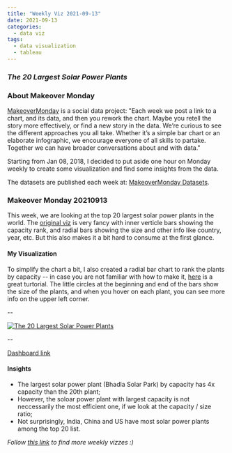 ```yaml
---
title: "Weekly Viz 2021-09-13"
date: 2021-09-13
categories:
  - data viz
tags:
  - data visualization
  - tableau
---
```


### *The 20 Largest Solar Power Plants*


### About Makeover Monday

[MakeoverMonday](http://www.makeovermonday.co.uk/) is a social data project:
"Each week we post a link to a chart, and its data, and then you rework the chart.
Maybe you retell the story more effectively, or find a new story in the data.
We’re curious to see the different approaches you all take. Whether it’s a simple bar chart or an elaborate infographic, we encourage everyone of all skills to partake.
Together we can have broader conversations about and with data."

Starting from Jan 08, 2018, I decided to put aside one hour on Monday weekly to create some visualization and find some insights from the data.

The datasets are published each week at: [MakeoverMonday Datasets](http://www.makeovermonday.co.uk/data/).

### Makeover Monday 20210913

This week, we are looking at the top 20 largest solar power plants in the world. The [original viz](https://solarpower.guide/solar-energy-insights/largest-solar-plants) is very fancy with inner verticle bars showing the capacity rank, and radial bars showing the size and other info like country, year, etc. But this also makes it a bit hard to consume at the first glance.  

#### My Visualization

To simplify the chart a bit, I also created a radial bar chart to rank the plants by capacity -- in case you are not familiar with how to make it, [here](https://tableau.toanhoang.com/radial-bar-chart-tutorial/) is a great turtorial. The little circles at the beginning and end of the bars show the size of the plants, and when you hover on each plant, you can see more info on the upper left corner.  

--  
<div class='tableauPlaceholder' id='viz1631590780940' style='position: relative'>
  <noscript><a href='#'>
    <img alt='The 20 Largest Solar Power Plants ' src='https:&#47;&#47;public.tableau.com&#47;static&#47;images&#47;Ma&#47;MakeOverMonday20210913The20LargestSolarPowerPlants&#47;The20LargestSolarPowerPlants&#47;1_rss.png' style='border: none' />
    </a></noscript>
  <object class='tableauViz'  style='display:none;'>
    <param name='host_url' value='https%3A%2F%2Fpublic.tableau.com%2F' />
    <param name='embed_code_version' value='3' />
    <param name='site_root' value='' />
    <param name='name' value='MakeOverMonday20210913The20LargestSolarPowerPlants&#47;The20LargestSolarPowerPlants' />
    <param name='tabs' value='no' />
    <param name='toolbar' value='yes' />
    <param name='static_image' value='https:&#47;&#47;public.tableau.com&#47;static&#47;images&#47;Ma&#47;MakeOverMonday20210913The20LargestSolarPowerPlants&#47;The20LargestSolarPowerPlants&#47;1.png' />
    <param name='animate_transition' value='yes' />
    <param name='display_static_image' value='yes' />
    <param name='display_spinner' value='yes' />
    <param name='display_overlay' value='yes' />
    <param name='display_count' value='yes' />
    <param name='language' value='en-US' />
    <param name='filter' value='publish=yes' />
  </object></div>        
  <script type='text/javascript'>    
  var divElement = document.getElementById('viz1631590780940');      
  var vizElement = divElement.getElementsByTagName('object')[0];          
  if ( divElement.offsetWidth > 800 ) { vizElement.style.width='600px';vizElement.style.height='627px';} else if ( divElement.offsetWidth > 500 ) { vizElement.style.width='600px';vizElement.style.height='627px';} else { vizElement.style.width='100%';vizElement.style.height='727px';}   
  var scriptElement = document.createElement('script');           
  scriptElement.src = 'https://public.tableau.com/javascripts/api/viz_v1.js';     
  vizElement.parentNode.insertBefore(scriptElement, vizElement);           
</script>
  
--  

[Dashboard link](https://public.tableau.com/views/MakeOverMonday20210913The20LargestSolarPowerPlants/The20LargestSolarPowerPlants?:language=en-US&publish=yes&:display_count=n&:origin=viz_share_link)
  
#### Insights
* The largest solar power plant (Bhadla Solar Park) by capacity has 4x capacity than the 20th plant;  
* However, the soloar power plant with largest capacity is not neccessarily the most efficient one, if we look at the capacity / size ratio;  
* Not surprisingly, India, China and US have most solar power plants among the top 20 list.
  

*Follow [this link](https://yudong-94.github.io/personal-website/project/WeeklyViz2021/) to find more weekly vizzes :)*
